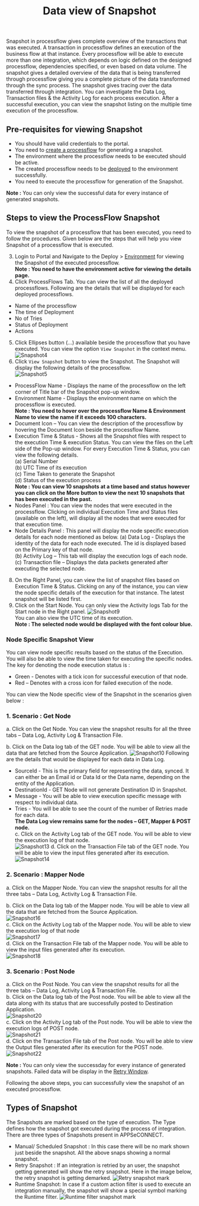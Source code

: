 ﻿---
title: "Data view of Snapshot"
description: "Get to know the detailed overview of the data that is being transferred through processflow giving you a complete picture of the data transformed through the sync process."
keywords: "Snapshot, View snapshot"
toc: true
tag: developers
category: "Processflow"
menus: 
    deployment:
        title: "Data view of Snapshot"
        weight: 5
        icon: fa fa-file-word-o
        identifier: snapshotprocessflow
---

Snapshot in processflow gives complete overview of the transactions that was executed. A transaction in processflow defines an execution of the business flow at that instance. Every processflow will be able to execute more than one integration, which depends on logic defined on the designed processflow, dependencies specified, or even based on data volume. 
The snapshot gives a detailed overview of the data that is being transferred through processflow giving you a complete picture of the data transformed through the sync process. The snapshot gives tracing over the data transferred through integration. You can investigate the Data Log, Transaction files & the Activity Log for each process execution. 
After a successful execution, you can view the snapshot listing on the multiple time execution of the processflow.

## Pre-requisites for viewing Snapshot

* You should have valid credentials to the portal.
* You need to [create a processflow](/getting%20started/create-your-first-processflow/) for generating a snapshot. 
* The environment where the processflow needs to be executed should be active.
* The created processflow needs to be [deployed](/processflow/deploying-and-executing-processflow/) to the environment successfully.  
* You need to execute the processflow for generation of the Snapshot.

 **Note :** You can only view the successful data for every instance of generated snapshots.  

## Steps to view the ProcessFlow Snapshot

To view the snapshot of a processflow that has been executed, you need to follow the procedures. Given below are the steps that will help you view Snapshot of a processflow that is executed.

3.	Login to Portal and Navigate to the Deploy > [Environment](/deployment/Environment-Management/) for viewing the Snapshot of the executed processflow.   
**Note : You need to have the environment active for viewing the details page.**
4.	Click ProcessFlows Tab. You can view the list of all the deployed processflows. Following are the details that will be displayed for each deployed processflows.
* Name of the processflow 
* The time of Deployment
* No of Tries
* Status of Deployment
* Actions
5.	Click Ellipses button (…) available beside the processflow that you have executed. You can view the option `View Snapshot` in the context menu.  
![Snapshot4](../../staticfiles/processflow/media/snapshot4.png)  
6.	Click `View Snapshot` button to view the Snapshot. The Snapshot will display the following details of the processflow.  
![Snapshot5](../../staticfiles/processflow/media/snapshot5.png)  
* ProcessFlow Name - Displays the name of the processflow on the left corner of Title bar of the Snapshot pop-up window. 
* Environment Name - Displays the environment name on which the processflow is executed.       
**Note : You need to hover over the processflow Name & Environment Name to view the name if it exceeds 100 characters.**
* Document Icon – You can view the description of the processflow by hovering the Document Icon beside the processflow Name.   
* Execution Time & Status - Shows all the Snapshot files with respect to the execution Time & execution Status. You can view the files on the Left side of the Pop-up window. For every Execution Time & Status,  you can view the following details.    
(a) Serial Number   
(b) UTC Time of its execution   
(c) Time Taken to generate the Snapshot  
(d) Status of the execution process    
**Note : You can view 10 snapshots at a time based and status however you can click on the More button to view the 
next 10 snapshots that has been executed in the past.**
* Nodes Panel : You can view the nodes that were executed in the processflow. Clicking on individual Execution Time and Status files (available on the left), will display all the nodes that were executed for that execution time. 
* Node Details Panel : This panel will display the node specific execution details for each node mentioned as below.
(a) Data Log - Displays the identity of the data for each node executed. The id is displayed based on the Primary key of that node.          
(b) Activity Log – This tab will display the execution logs of each node.  
(c) Transaction file – Displays the data packets generated after executing the selected node.  
8.	On the Right Panel, you can view the list of snapshot files based on Execution Time & Status. Clicking on any of the instance, you can view the node specific details of the execution for that instance. 
The latest snapshot will be listed first. 
9.	Click on the Start Node. You can only view the Activity logs Tab for the Start node in the Right panel. 
![Snapshot9](../../staticfiles/processflow/media/snapshot9.png)  
You can also view the UTC time of its execution.  
 **Note : The selected node would be displayed with the font colour blue.**

### Node Specific Snapshot View

You can view node specific results based on the status of the Execution. You will also be able to view the time taken for executing the specific nodes. 
The key for denoting the node execution status is :
* Green - Denotes with a tick icon for successful execution of that node.
* Red – Denotes with a cross icon for failed execution of the node.
 
You can view the Node specific view of the Snapshot in the scenarios given below : 

### 1. Scenario : Get Node    

a. Click on the Get Node. You can view the snapshot results for all the three tabs – Data Log, Activity Log & Transaction File.  
  
b.	Click on the Data log tab of the GET node. You will be able to view all the data that are fetched from the Source Application. 
![Snapshot10](../../staticfiles/processflow/media/snapshot10.png)
Following are the details that would be displayed for each data in Data Log.  
* SourceId - This is the primary field for representing the data, synced. It can either be an Email id or Data Id or the Data name, depending on the entity of the Application.
* DestinationId - GET Node will not generate Destination ID in Snapshot. 
* Message - You will be able to view execution specific message with respect to individual data.
* Tries - You will be able to see the count of the number of Retries made for each data.   
**The Data Log view remains same for the nodes – GET, Mapper & POST node.**      
c.	Click on the Activity Log tab of the GET node. You will be able to view the execution log of that node.  
![Snapshot13](../../staticfiles/processflow/media/snapshot13.png)
d.	Click on the Transaction File tab of the GET node. You will be able to view the input files generated after its execution. 
![Snapshot14](../../staticfiles/processflow/media/snapshot14.png)    

### 2.	Scenario : Mapper Node 

a.	Click on the Mapper Node. You can view the snapshot results for all the three tabs – Data Log, Activity Log & Transaction File.     

b.	Click on the Data log tab of the Mapper node. You will be able to view all the data that are fetched from the Source Application.    
![Snapshot16](../../staticfiles/processflow/media/snapshot16.png)  
c.	Click on the Activity Log tab of the Mapper node. You will be able to view the execution log of that node    
![Snapshot17](../../staticfiles/processflow/media/snapshot17.png)  
d.	Click on the Transaction File tab of the Mapper node. You will be able to view the input files generated after its execution.      
![Snapshot18](../../staticfiles/processflow/media/snapshot18.png)   

### 3. Scenario : Post Node 

a.	Click on the Post Node. You can view the snapshot results for all the three tabs – Data Log, Activity Log & Transaction File.                  
b.	Click on the Data log tab of the Post node. You will be able to view all the data along with its status that are successfully posted to Destination Application.  
![Snapshot20](../../staticfiles/processflow/media/snapshot20.png)  
c.	Click on the Activity Log tab of the Post node. You will be able to view the execution logs of POST node.  
![Snapshot21](../../staticfiles/processflow/media/snapshot21.png)    
d.	Click on the Transaction File tab of the Post node. You will be able to view the Output files generated after its execution for the POST node.  
 ![Snapshot22](../../staticfiles/processflow/media/snapshot22.png)    

 **Note :** You can only view the successday for every instance of generated snapshots. Failed data will be display in the [Retry Window](/processflow/retry-processflow/). 

Following the above steps, you can successfully view the snapshot of an executed processflow.


## Types of Snapshot

The Snapshots are marked based on the type of execution. The Type defines how the snapshot got executed during the process of integration. 
There are three types of Snapshots present in APPSeCONNECT. 

- Manual/ Scheduled Snapshot : In this case there will be no mark shown just beside the snapshot. All the above snaps showing a normal snapshot. 
- Retry Snapshot : If an integration is retried by an user, the snapshot getting generated will show the retry snapshot. Here in the image below, the retry snapshot is getting demarked. 
![Retry snapshot mark](../../staticfiles/processflow/media/processflow-syncinfo-snapshot.png)
- Runtime Snapshot: In case if a custom action filter is used to execute an integration manually, the snapshot will show a special symbol marking the Runtime filter.
![Runtime filter snapshot mark](../../staticfiles/processflow/media/runtime-filter-snapshot.png)

